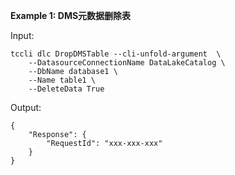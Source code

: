 **Example 1: DMS元数据删除表**



Input: 

```
tccli dlc DropDMSTable --cli-unfold-argument  \
    --DatasourceConnectionName DataLakeCatalog \
    --DbName database1 \
    --Name table1 \
    --DeleteData True
```

Output: 
```
{
    "Response": {
        "RequestId": "xxx-xxx-xxx"
    }
}
```

